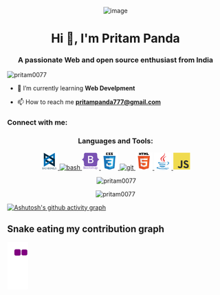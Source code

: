<p align="center"><img width="250" alt="image" src="https://user-images.githubusercontent.com/89348093/163747521-ce8ccb90-b9e6-4274-b602-5ddcc70e93a4.png"></p>

<h1 align="center">Hi 👋, I'm Pritam Panda</h1>
<h3 align="center">A passionate Web and open source enthusiast from India</h3>

<p align="left"> <img src="https://komarev.com/ghpvc/?username=pritam0077&label=Profile%20views&color=0e75b6&style=flat" alt="pritam0077" /> </p>

- 🌱 I’m currently learning **Web Develpment**

- 📫 How to reach me **pritampanda777@gmail.com**

<h3 align="left">Connect with me:</h3>
<p align="left">
</p>

<h3 align="center">Languages and Tools:</h3>
<p align="center"> <a href="https://backbonejs.org" target="_blank" rel="noreferrer"> <img src="https://raw.githubusercontent.com/devicons/devicon/master/icons/backbonejs/backbonejs-original-wordmark.svg" alt="backbonejs" width="40" height="40"/> </a> <a href="https://www.gnu.org/software/bash/" target="_blank" rel="noreferrer"> <img src="https://www.vectorlogo.zone/logos/gnu_bash/gnu_bash-icon.svg" alt="bash" width="40" height="40"/> </a> <a href="https://getbootstrap.com" target="_blank" rel="noreferrer"> <img src="https://raw.githubusercontent.com/devicons/devicon/master/icons/bootstrap/bootstrap-plain-wordmark.svg" alt="bootstrap" width="40" height="40"/> </a> <a href="https://www.w3schools.com/css/" target="_blank" rel="noreferrer"> <img src="https://raw.githubusercontent.com/devicons/devicon/master/icons/css3/css3-original-wordmark.svg" alt="css3" width="40" height="40"/> </a> <a href="https://git-scm.com/" target="_blank" rel="noreferrer"> <img src="https://www.vectorlogo.zone/logos/git-scm/git-scm-icon.svg" alt="git" width="40" height="40"/> </a> <a href="https://www.w3.org/html/" target="_blank" rel="noreferrer"> <img src="https://raw.githubusercontent.com/devicons/devicon/master/icons/html5/html5-original-wordmark.svg" alt="html5" width="40" height="40"/> </a> <a href="https://www.java.com" target="_blank" rel="noreferrer"> <img src="https://raw.githubusercontent.com/devicons/devicon/master/icons/java/java-original.svg" alt="java" width="40" height="40"/> </a> <a href="https://developer.mozilla.org/en-US/docs/Web/JavaScript" target="_blank" rel="noreferrer"> <img src="https://raw.githubusercontent.com/devicons/devicon/master/icons/javascript/javascript-original.svg" alt="javascript" width="40" height="40"/> </a> </p>

<p align="center">&nbsp;<img src="https://github-readme-stats.vercel.app/api?username=pritam0077&show_icons=true&locale=en" alt="pritam0077" /></p>

<p align="center"><img src="https://github-readme-streak-stats.herokuapp.com/?user=pritam0077&" alt="pritam0077" /></p>

[![Ashutosh's github activity graph](https://activity-graph.herokuapp.com/graph?username=Pritam0077&bg_color=11143b&color=96bf4a&line=4c9d9e&point=57f471&area=true&hide_border=true)](https://github.com/ashutosh00710/github-readme-activity-graph)

## Snake eating my contribution graph
![snake gif](https://github.com/Pritam0077/Pritam0077/blob/output/github-contribution-grid-snake.gif)
